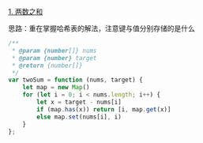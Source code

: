 [1. 两数之和](https://leetcode.cn/problems/two-sum/)

思路：重在掌握哈希表的解法，注意键与值分别存储的是什么

```js
/**
 * @param {number[]} nums
 * @param {number} target
 * @return {number[]}
 */
var twoSum = function (nums, target) {
    let map = new Map()
    for (let i = 0; i < nums.length; i++) {
        let x = target - nums[i]
        if (map.has(x)) return [i, map.get(x)]
        else map.set(nums[i], i)
    }
};
```

